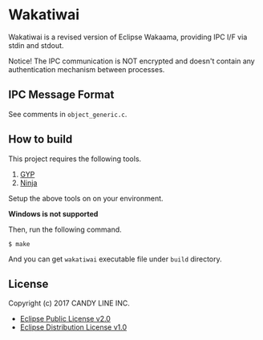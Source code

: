 Wakatiwai
===

Wakatiwai is a revised version of Eclipse Wakaama, providing IPC I/F via stdin and stdout.

Notice! The IPC communication is NOT encrypted and doesn't contain any authentication mechanism between processes.

## IPC Message Format

See comments in `object_generic.c`.

## How to build

This project requires the following tools.

1. [GYP](https://github.com/mogemimi/pomdog/wiki/How-to-Install-GYP)
1. [Ninja](https://github.com/ninja-build/ninja/wiki/Pre-built-Ninja-packages)

Setup the above tools on on your environment.

**Windows is not supported**

Then, run the following command.

```
$ make
```

And you can get `wakatiwai` executable file under `build` directory.

## License

Copyright (c) 2017 CANDY LINE INC.

- [Eclipse Public License v2.0](https://www.eclipse.org/legal/epl-2.0/)
- [Eclipse Distribution License v1.0](https://www.eclipse.org/org/documents/edl-v10.php)
